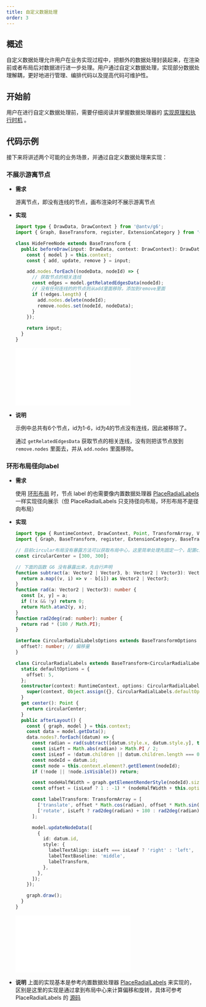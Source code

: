```yaml
---
title: 自定义数据处理
order: 3
---
```


## 概述

自定义数据处理允许用户在业务实现过程中，把额外的数据处理封装起来，在渲染前或者布局后对数据进行进一步处理。用户通过自定义数据处理，实现部分数据处理解耦，更好地进行管理、编排代码以及提高代码可维护性。

## 开始前

用户在进行自定义数据处理前，需要仔细阅读并掌握数据处理器的 [实现原理和执行时机](/manual/transform/overview#实现原理) 。

## 代码示例

接下来将讲述两个可能的业务场景，并通过自定义数据处理来实现：

### 不展示游离节点

- **需求**

  游离节点，即没有连线的节点，画布渲染时不展示游离节点

- **实现**

  ```typescript
  import type { DrawData, DrawContext } from '@antv/g6';
  import { Graph, BaseTransform, register, ExtensionCategory } from '@antv/g6';

  class HideFreeNode extends BaseTransform {
    public beforeDraw(input: DrawData, context: DrawContext): DrawData {
      const { model } = this.context;
      const { add, update, remove } = input;

      add.nodes.forEach((nodeData, nodeId) => {
        // 获取节点的相关连线
        const edges = model.getRelatedEdgesData(nodeId);
        // 没有任何连线的的节点则从add里面移除，添加到remove里面
        if (!edges.length) {
          add.nodes.delete(nodeId);
          remove.nodes.set(nodeId, nodeData);
        }
      });

      return input;
    }
  }
  ```

  <embed src="@/common/manual/custom-extension/transform/hide-free-node.md"></embed>

- **说明**

  示例中总共有6个节点，id为1-6，id为4的节点没有连线，因此被移除了。

  通过 `getRelatedEdgesData` 获取节点的相关连线，没有则把该节点放到 `remove.nodes` 里面去，并从 `add.nodes` 里面移除。

### 环形布局径向label

- **需求**

  使用 [环形布局](/manual/layout/build-in/circular-layout) 时，节点 label 的也需要像内置数据处理器 [PlaceRadialLabels](/manual/transform/build-in/place-radial-labels) 一样实现径向展示（但 PlaceRadialLabels 只支持径向布局，环形布局不是径向布局）

- **实现**

  ```typescript
  import type { RuntimeContext, DrawContext, Point, TransformArray, Vector2, Vector3 } from '@antv/g6';
  import { Graph, BaseTransform, register, ExtensionCategory, BaseTransformOptions } from '@antv/g6';

  // 目前circular布局没有暴露方法可以获取布局中心，这里简单处理先固定一个，配置circular布局时center与这里保持一致即可
  const circularCenter = [300, 300];

  // 下面的函数 G6 没有暴露出来，先自行声明
  function subtract(a: Vector2 | Vector3, b: Vector2 | Vector3): Vector2 | Vector3 {
    return a.map((v, i) => v - b[i]) as Vector2 | Vector3;
  }
  function rad(a: Vector2 | Vector3): number {
    const [x, y] = a;
    if (!x && !y) return 0;
    return Math.atan2(y, x);
  }
  function rad2deg(rad: number): number {
    return rad * (180 / Math.PI);
  }

  interface CircularRadialLabelsOptions extends BaseTransformOptions {
    offset?: number; // 偏移量
  }

  class CircularRadialLabels extends BaseTransform<CircularRadialLabelsOptions> {
    static defaultOptions = {
      offset: 5,
    };
    constructor(context: RuntimeContext, options: CircularRadialLabelsOptions) {
      super(context, Object.assign({}, CircularRadialLabels.defaultOptions, options));
    }
    get center(): Point {
      return circularCenter;
    }
    public afterLayout() {
      const { graph, model } = this.context;
      const data = model.getData();
      data.nodes?.forEach((datum) => {
        const radian = rad(subtract([datum.style.x, datum.style.y], this.center));
        const isLeft = Math.abs(radian) > Math.PI / 2;
        const isLeaf = !datum.children || datum.children.length === 0;
        const nodeId = datum.id;
        const node = this.context.element?.getElement(nodeId);
        if (!node || !node.isVisible()) return;

        const nodeHalfWidth = graph.getElementRenderStyle(nodeId).size / 2;
        const offset = (isLeaf ? 1 : -1) * (nodeHalfWidth + this.options.offset);

        const labelTransform: TransformArray = [
          ['translate', offset * Math.cos(radian), offset * Math.sin(radian)],
          ['rotate', isLeft ? rad2deg(radian) + 180 : rad2deg(radian)],
        ];

        model.updateNodeData([
          {
            id: datum.id,
            style: {
              labelTextAlign: isLeft === isLeaf ? 'right' : 'left',
              labelTextBaseline: 'middle',
              labelTransform,
            },
          },
        ]);
      });

      graph.draw();
    }
  }
  ```

  <embed src="@/common/manual/custom-extension/transform/circular-radial-labels.md"></embed>

- **说明**
  上面的实现基本是参考内置数据处理器 [PlaceRadialLabels](/manual/transform/build-in/place-radial-labels) 来实现的，区别是这里的实现是通过拿到布局中心来计算偏移和旋转，具体可参考 PlaceRadialLabels 的 [源码](https://github.com/antvis/G6/blob/v5/packages/g6/src/transforms/place-radial-labels.ts)
